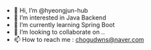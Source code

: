 - 👋 Hi, I’m @hyeongjun-hub
- 👀 I’m interested in Java Backend
- 🌱 I’m currently learning Spring Boot
- 💞️ I’m looking to collaborate on ..
- 📫 How to reach me : chogudwns@naver.com

<!---
hyeongjun-hub/hyeongjun-hub is a ✨ special ✨ repository because its `README.md` (this file) appears on your GitHub profile.
You can click the Preview link to take a look at your changes.
--->
